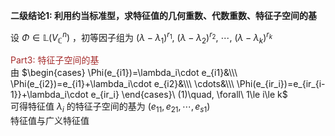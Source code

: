 **二级结论1: 利用约当标准型，求特征值的几何重数、代数重数、特征子空间的基**  
  
设 $\Phi\in\mathbb{L}(V_\mathbb{C}^n)$ ，初等因子组为 $(\lambda-\lambda_1)^{r_1},\ (\lambda-\lambda_2)^{r_2},\ \cdots,\ (\lambda-\lambda_k)^{r_k}$  
  
<font color=brown>Part3: 特征子空间的基</font>  
由 $\begin{cases}  
\Phi(e_{i1})=\lambda_i\cdot e_{i1}&\\\ \Phi(e_{i2})=e_{i1}+\lambda_i\cdot e_{i2}&\\\ \cdots&\\\ \Phi(e_{ir_i})=e_{ir_{i-1}}+\lambda_i\cdot e_{ir_i}  \end{cases}\ (1)\quad, \forall\ 1\le i\le k$  
可得特征值 $\lambda_i$ 的特征子空间的基为 $(e_{11},e_{21},\cdots,e_{s1})$  
特征值与广义特征值  
